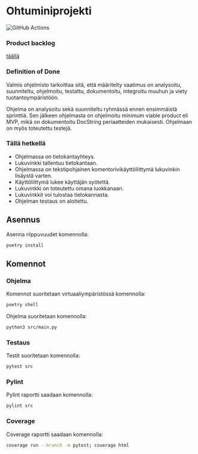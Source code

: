# Ohtuminiprojekti

![GitHub Actions](https://github.com/D3lux3/ohtuminiprokkis/workflows/CI/badge.svg)

### Product backlog

<a href="https://docs.google.com/spreadsheets/d/18UunzrSmqwaxQoobDS-6G-ufC1mTFpKDdtghOMa9Yn4/">täällä</a>

### Definition of Done

Valmis ohjelmisto tarkoittaa sitä, että määritelty vaatimus on analysoitu, suunniteltu, ohjelmoitu, testattu, dokumentoitu, integroitu muuhun ja viety tuotantoympäristöön.

Ohjelma on analysoitu sekä suunniteltu ryhmässä ennen ensimmäistä sprinttiä. Sen jälkeen ohjelmasta on ohjelmoitu minimum viable product eli MVP, mikä on dokumentoitu DocString periaatteiden mukaisesti. Ohjelmaan on myös toteutettu testejä.

### Tällä hetkellä

- Ohjelmassa on tietokantayhteys.
- Lukuvinkki tallentuu tietokantaan.
- Ohjelmassa on tekstipohjainen komentorivikäyttöliittymä lukuvinkin lisäystä varten.
- Käyttöliittymä lukee käyttäjän syötettä.
- Lukuvinkki on toteutettu omana luokkanaan.
- Lukuvinkkit voi tulostaa tietokannasta.
- Ohjelman testaus on aloitettu.

## Asennus

Asenna riippuvuudet komennolla:

```bash
poetry install
```

## Komennot

### Ohjelma

Komennot suoritetaan virtuaaliympäristössä komennolla:

```bash
poetry shell
```

Ohjelma suoritetaan komennolla:

```bash
python3 src/main.py
```

### Testaus

Testit suoritetaan komennolla:

```bash
pytest src
```

### Pylint

Pylint raportti saadaan komennolla:

```bash
pylint src
```


### Coverage

Coverage raportti saadaan komennolla:

```bash 
coverage run --branch -m pytest; coverage html
```

